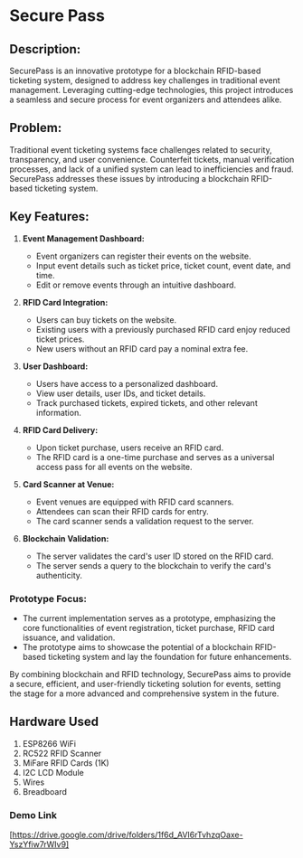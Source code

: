 # Secure Pass

## Description:
SecurePass is an innovative prototype for a blockchain RFID-based ticketing system, designed to address key challenges in traditional event management. Leveraging cutting-edge technologies, this project introduces a seamless and secure process for event organizers and attendees alike.

## Problem:
Traditional event ticketing systems face challenges related to security, transparency, and user convenience. Counterfeit tickets, manual verification processes, and lack of a unified system can lead to inefficiencies and fraud. SecurePass addresses these issues by introducing a blockchain RFID-based ticketing system.

## Key Features:

1. **Event Management Dashboard:**
   - Event organizers can register their events on the website.
   - Input event details such as ticket price, ticket count, event date, and time.
   - Edit or remove events through an intuitive dashboard.

2. **RFID Card Integration:**
   - Users can buy tickets on the website.
   - Existing users with a previously purchased RFID card enjoy reduced ticket prices.
   - New users without an RFID card pay a nominal extra fee.

3. **User Dashboard:**
   - Users have access to a personalized dashboard.
   - View user details, user IDs, and ticket details.
   - Track purchased tickets, expired tickets, and other relevant information.

4. **RFID Card Delivery:**
   - Upon ticket purchase, users receive an RFID card.
   - The RFID card is a one-time purchase and serves as a universal access pass for all events on the website.

5. **Card Scanner at Venue:**
   - Event venues are equipped with RFID card scanners.
   - Attendees can scan their RFID cards for entry.
   - The card scanner sends a validation request to the server.

6. **Blockchain Validation:**
   - The server validates the card's user ID stored on the RFID card.
   - The server sends a query to the blockchain to verify the card's authenticity.

### Prototype Focus:
   - The current implementation serves as a prototype, emphasizing the core functionalities of event registration, ticket purchase, RFID card issuance, and validation.
   - The prototype aims to showcase the potential of a blockchain RFID-based ticketing system and lay the foundation for future enhancements.

By combining blockchain and RFID technology, SecurePass aims to provide a secure, efficient, and user-friendly ticketing solution for events, setting the stage for a more advanced and comprehensive system in the future.

## Hardware Used
1. ESP8266 WiFi
2. RC522 RFID Scanner
3. MiFare RFID Cards (1K)
4. I2C LCD Module
5. Wires
6. Breadboard

### Demo Link
[https://drive.google.com/drive/folders/1f6d_AVI6rTvhzqOaxe-YszYfiw7rWIv9]